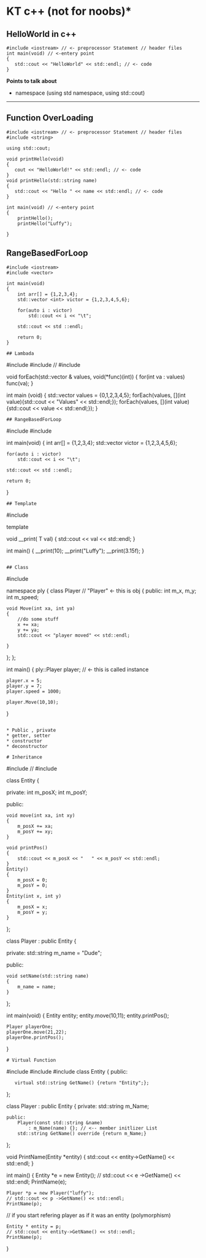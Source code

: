 # KT c++ (not for noobs)*



## HelloWorld in c++

```
#include <iostream> // <- preprocessor Statement // header files
int main(void) // <-entery point
{
   std::cout << "HelloWorld" << std::endl; // <- code 
}
```
 ****Points to talk about****

* namespace (using std namespace, using std::cout)


---

## Function OverLoading
```
#include <iostream> // <- preprocessor Statement // header files
#include <string>

using std::cout;

void printHello(void)
{
   cout << "HelloWorld!" << std::endl; // <- code 
}
void printHello(std::string name)
{
   std::cout << "Hello " << name << std::endl; // <- code 
}

int main(void) // <-entery point
{
    printHello();
    printHello("Luffy");

}

```
## RangeBasedForLoop

```
#include <iostream>
#include <vector>

int main(void)
{
    int arr[] = {1,2,3,4};
    std::vector <int> victor = {1,2,3,4,5,6};

    for(auto i : victor)
        std::cout << i << "\t";
    
    std::cout << std ::endl; 

    return 0;
}
```

```
## Lambada

```
#include <iostream>
#include <vector>
// #include <algorithm>

void forEach(std::vector <int>& values, void(*func)(int))
{
    for(int va : values)
        func(va);
}


int main (void)
{
    std::vector <int> values = {0,1,2,3,4,5};
    forEach(values, [](int value){std::cout << "Values" << std::endl;});
    forEach(values, [](int value){std::cout << value << std::endl;});
}


```
## RangeBasedForLoop

```
#include <iostream>
#include <vector>

int main(void)
{
    int arr[] = {1,2,3,4};
    std::vector <int> victor = {1,2,3,4,5,6};

    for(auto i : victor)
        std::cout << i << "\t";
    
    std::cout << std ::endl; 

    return 0;
}
```
## Template

```
#include <iostream>

template <typename T >

void __print( T val)
{
    std::cout << val << std::endl;
}

int main()
{
    __print<int>(10);
    __print("Luffy");
    __print(3.15f);
}

```

## Class

```
#include <iostream>

namespace ply {
class Player //  "Player" <- this is obj 
{
    public:
        int m_x, m_y;   
        int m_speed;

    void Move(int xa, int ya) 
    {
        //do some stuff
        x += xa;
        y += ya;
        std::cout << "player moved" << std::endl;

    }
};
};


int main()
{
    ply::Player player; //   <- this is called instance

    player.x = 5;
    player.y = 7;
    player.speed = 1000;

    player.Move(10,10);

}
```

* Public , private
* getter, setter 
* constructor
* deconstructor

# Inheritance

```
#include <iostream>
// #include <string>

class Entity
{

private:
    int m_posX;
    int m_posY;

public:

    void move(int xa, int xy)
    {
        m_posX += xa;
        m_posY += xy;
    }

    void printPos()
    {
        std::cout << m_posX << "   " << m_posY << std::endl;
    }
    Entity()
    {
        m_posX = 0;
        m_posY = 0;
    }
    Entity(int x, int y)
    {
        m_posX = x;
        m_posY = y;
    }



};

class Player : public Entity
{

private:
    std::string m_name = "Dude";

public:

    void setName(std::string name)
    {
        m_name = name;
    }
};

int main(void)
{
    Entity entity;
    entity.move(10,11);
    entity.printPos();
    
    Player playerOne;
    playerOne.move(21,22);
    playerOne.printPos();


    
}
```
# Virtual Function

```
#include <iostream>
#include <string>
#include <ostream>
class Entity
{
    public:

       virtual std::string GetName() {return "Entity";};
};

class Player : public Entity
{
    private:
        std::string m_Name;

    public:
        Player(const std::string &name)
            : m_Name(name) {}; // <-- member initlizer List
        std::string GetName() override {return m_Name;}
};

void PrintName(Entity *entity)
{
    std::cout << entity->GetName() << std::endl;
}


int main()
{
    Entity *e = new Entity();
    // std::cout << e ->GetName() << std::endl;
    PrintName(e);

    Player *p = new Player("luffy");
    // std::cout << p ->GetName() << std::endl;
    PrintName(p);

// if you start refering player as if it was an entity (polymorphism)

    Entity * entity = p;
    // std::cout << entity->GetName() << std::endl;
    PrintName(p);
}

```
